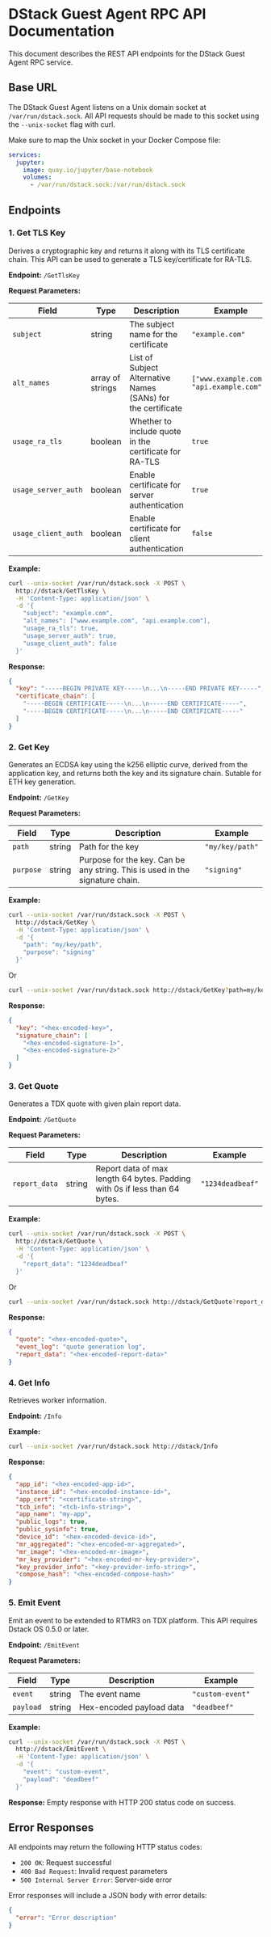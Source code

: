 # DStack Guest Agent RPC API Documentation

This document describes the REST API endpoints for the DStack Guest Agent RPC service.

## Base URL

The DStack Guest Agent listens on a Unix domain socket at `/var/run/dstack.sock`. All API requests should be made to this socket using the `--unix-socket` flag with curl.

Make sure to map the Unix socket in your Docker Compose file:

```yaml
services:
  jupyter:
    image: quay.io/jupyter/base-notebook
    volumes:
      - /var/run/dstack.sock:/var/run/dstack.sock
```

## Endpoints

### 1. Get TLS Key

Derives a cryptographic key and returns it along with its TLS certificate chain. This API can be used to generate a TLS key/certificate for RA-TLS.

**Endpoint:** `/GetTlsKey`

**Request Parameters:**

| Field | Type | Description | Example |
|-------|------|-------------|----------|
| `subject` | string | The subject name for the certificate | `"example.com"` |
| `alt_names` | array of strings | List of Subject Alternative Names (SANs) for the certificate | `["www.example.com", "api.example.com"]` |
| `usage_ra_tls` | boolean | Whether to include quote in the certificate for RA-TLS | `true` |
| `usage_server_auth` | boolean | Enable certificate for server authentication | `true` |
| `usage_client_auth` | boolean | Enable certificate for client authentication | `false` |

**Example:**
```bash
curl --unix-socket /var/run/dstack.sock -X POST \
  http://dstack/GetTlsKey \
  -H 'Content-Type: application/json' \
  -d '{
    "subject": "example.com",
    "alt_names": ["www.example.com", "api.example.com"],
    "usage_ra_tls": true,
    "usage_server_auth": true,
    "usage_client_auth": false
  }'
```

**Response:**
```json
{
  "key": "-----BEGIN PRIVATE KEY-----\n...\n-----END PRIVATE KEY-----",
  "certificate_chain": [
    "-----BEGIN CERTIFICATE-----\n...\n-----END CERTIFICATE-----",
    "-----BEGIN CERTIFICATE-----\n...\n-----END CERTIFICATE-----"
  ]
}
```

### 2. Get Key

Generates an ECDSA key using the k256 elliptic curve, derived from the application key, and returns both the key and its signature chain. Sutable for ETH key generation.

**Endpoint:** `/GetKey`

**Request Parameters:**

| Field | Type | Description | Example |
|-------|------|-------------|----------|
| `path` | string | Path for the key | `"my/key/path"` |
| `purpose` | string | Purpose for the key. Can be any string. This is used in the signature chain. | `"signing"` | `"encryption"` |

**Example:**
```bash
curl --unix-socket /var/run/dstack.sock -X POST \
  http://dstack/GetKey \
  -H 'Content-Type: application/json' \
  -d '{
    "path": "my/key/path",
    "purpose": "signing"
  }'
```

Or

```bash
curl --unix-socket /var/run/dstack.sock http://dstack/GetKey?path=my/key/path&purpose=signing
```

**Response:**
```json
{
  "key": "<hex-encoded-key>",
  "signature_chain": [
    "<hex-encoded-signature-1>",
    "<hex-encoded-signature-2>"
  ]
}
```

### 3. Get Quote

Generates a TDX quote with given plain report data.

**Endpoint:** `/GetQuote`

**Request Parameters:**

| Field | Type | Description | Example |
|-------|------|-------------|----------|
| `report_data` | string | Report data of max length 64 bytes. Padding with 0s if less than 64 bytes. | `"1234deadbeaf"` |

**Example:**
```bash
curl --unix-socket /var/run/dstack.sock -X POST \
  http://dstack/GetQuote \
  -H 'Content-Type: application/json' \
  -d '{
    "report_data": "1234deadbeaf"
  }'
```
Or
```bash
curl --unix-socket /var/run/dstack.sock http://dstack/GetQuote?report_data=00000000000000000000000000000000000000000000000000000000000000000000000000000000000000000000000000000000000000000000000000000000
```

**Response:**
```json
{
  "quote": "<hex-encoded-quote>",
  "event_log": "quote generation log",
  "report_data": "<hex-encoded-report-data>"
}
```

### 4. Get Info

Retrieves worker information.

**Endpoint:** `/Info`

**Example:**
```bash
curl --unix-socket /var/run/dstack.sock http://dstack/Info
```

**Response:**
```json
{
  "app_id": "<hex-encoded-app-id>",
  "instance_id": "<hex-encoded-instance-id>",
  "app_cert": "<certificate-string>",
  "tcb_info": "<tcb-info-string>",
  "app_name": "my-app",
  "public_logs": true,
  "public_sysinfo": true,
  "device_id": "<hex-encoded-device-id>",
  "mr_aggregated": "<hex-encoded-mr-aggregated>",
  "mr_image": "<hex-encoded-mr-image>",
  "mr_key_provider": "<hex-encoded-mr-key-provider>",
  "key_provider_info": "<key-provider-info-string>",
  "compose_hash": "<hex-encoded-compose-hash>"
}
```

### 5. Emit Event

Emit an event to be extended to RTMR3 on TDX platform. This API requires Dstack OS 0.5.0 or later.

**Endpoint:** `/EmitEvent`

**Request Parameters:**

| Field | Type | Description | Example |
|-------|------|-------------|----------|
| `event` | string | The event name | `"custom-event"` |
| `payload` | string | Hex-encoded payload data | `"deadbeef"` |

**Example:**
```bash
curl --unix-socket /var/run/dstack.sock -X POST \
  http://dstack/EmitEvent \
  -H 'Content-Type: application/json' \
  -d '{
    "event": "custom-event",
    "payload": "deadbeef"
  }'
```

**Response:**
Empty response with HTTP 200 status code on success.

## Error Responses

All endpoints may return the following HTTP status codes:

- `200 OK`: Request successful
- `400 Bad Request`: Invalid request parameters
- `500 Internal Server Error`: Server-side error

Error responses will include a JSON body with error details:
```json
{
  "error": "Error description"
}